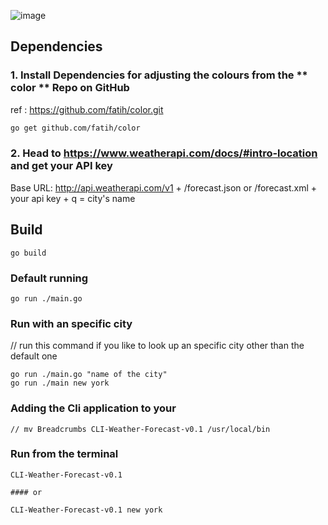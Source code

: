 
![image](https://github.com/user-attachments/assets/0f3560df-f033-4f68-9612-e2c72d41eb71)




## Dependencies 
### 1. Install Dependencies for adjusting the colours from the  ** color ** Repo on GitHub

ref : https://github.com/fatih/color.git 

```bash
go get github.com/fatih/color
```
### 2. Head to https://www.weatherapi.com/docs/#intro-location and get your API key
Base URL: http://api.weatherapi.com/v1  +  	/forecast.json or /forecast.xml + your api key + q = city's name


## Build

``` 
go build
```

### Default running

```Run the cli app
go run ./main.go
```



### Run with an specific city
// run this command if you like to look up an specific city other than the default one
```
go run ./main.go "name of the city"
go run ./main new york

```

### Adding the Cli application to your 

```
// mv Breadcrumbs CLI-Weather-Forecast-v0.1 /usr/local/bin 
```

### Run from the terminal 

```
CLI-Weather-Forecast-v0.1

#### or

CLI-Weather-Forecast-v0.1 new york 
```
